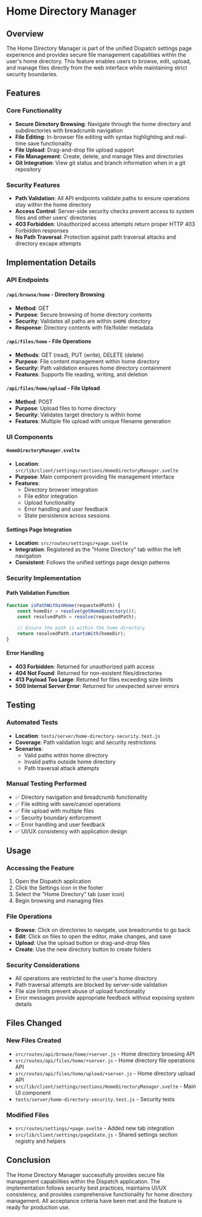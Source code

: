 # Home Directory Manager

## Overview

The Home Directory Manager is part of the unified Dispatch settings page experience and provides secure file management capabilities within the user's home directory. This feature enables users to browse, edit, upload, and manage files directly from the web interface while maintaining strict security boundaries.

## Features

### Core Functionality

- **Secure Directory Browsing**: Navigate through the home directory and subdirectories with breadcrumb navigation
- **File Editing**: In-browser file editing with syntax highlighting and real-time save functionality
- **File Upload**: Drag-and-drop file upload support
- **File Management**: Create, delete, and manage files and directories
- **Git Integration**: View git status and branch information when in a git repository

### Security Features

- **Path Validation**: All API endpoints validate paths to ensure operations stay within the home directory
- **Access Control**: Server-side security checks prevent access to system files and other users' directories
- **403 Forbidden**: Unauthorized access attempts return proper HTTP 403 Forbidden responses
- **No Path Traversal**: Protection against path traversal attacks and directory escape attempts

## Implementation Details

### API Endpoints

#### `/api/browse/home` - Directory Browsing

- **Method**: GET
- **Purpose**: Secure browsing of home directory contents
- **Security**: Validates all paths are within `$HOME` directory
- **Response**: Directory contents with file/folder metadata

#### `/api/files/home` - File Operations

- **Methods**: GET (read), PUT (write), DELETE (delete)
- **Purpose**: File content management within home directory
- **Security**: Path validation ensures home directory containment
- **Features**: Supports file reading, writing, and deletion

#### `/api/files/home/upload` - File Upload

- **Method**: POST
- **Purpose**: Upload files to home directory
- **Security**: Validates target directory is within home
- **Features**: Multiple file upload with unique filename generation

### UI Components

#### `HomeDirectoryManager.svelte`

- **Location**: `src/lib/client/settings/sections/HomeDirectoryManager.svelte`
- **Purpose**: Main component providing file management interface
- **Features**:
  - Directory browser integration
  - File editor integration
  - Upload functionality
  - Error handling and user feedback
  - State persistence across sessions

#### Settings Page Integration

- **Location**: `src/routes/settings/+page.svelte`
- **Integration**: Registered as the "Home Directory" tab within the left navigation
- **Consistent**: Follows the unified settings page design patterns

### Security Implementation

#### Path Validation Function

```javascript
function isPathWithinHome(requestedPath) {
	const homeDir = resolve(getHomeDirectory());
	const resolvedPath = resolve(requestedPath);

	// Ensure the path is within the home directory
	return resolvedPath.startsWith(homeDir);
}
```

#### Error Handling

- **403 Forbidden**: Returned for unauthorized path access
- **404 Not Found**: Returned for non-existent files/directories
- **413 Payload Too Large**: Returned for files exceeding size limits
- **500 Internal Server Error**: Returned for unexpected server errors

## Testing

### Automated Tests

- **Location**: `tests/server/home-directory-security.test.js`
- **Coverage**: Path validation logic and security restrictions
- **Scenarios**:
  - Valid paths within home directory
  - Invalid paths outside home directory
  - Path traversal attack attempts

### Manual Testing Performed

- ✅ Directory navigation and breadcrumb functionality
- ✅ File editing with save/cancel operations
- ✅ File upload with multiple files
- ✅ Security boundary enforcement
- ✅ Error handling and user feedback
- ✅ UI/UX consistency with application design

## Usage

### Accessing the Feature

1. Open the Dispatch application
2. Click the Settings icon in the footer
3. Select the "Home Directory" tab (user icon)
4. Begin browsing and managing files

### File Operations

- **Browse**: Click on directories to navigate, use breadcrumbs to go back
- **Edit**: Click on files to open the editor, make changes, and save
- **Upload**: Use the upload button or drag-and-drop files
- **Create**: Use the new directory button to create folders

### Security Considerations

- All operations are restricted to the user's home directory
- Path traversal attempts are blocked by server-side validation
- File size limits prevent abuse of upload functionality
- Error messages provide appropriate feedback without exposing system details

## Files Changed

### New Files Created

- `src/routes/api/browse/home/+server.js` - Home directory browsing API
- `src/routes/api/files/home/+server.js` - Home directory file operations API
- `src/routes/api/files/home/upload/+server.js` - Home directory upload API
- `src/lib/client/settings/sections/HomeDirectoryManager.svelte` - Main UI component
- `tests/server/home-directory-security.test.js` - Security tests

### Modified Files

- `src/routes/settings/+page.svelte` - Added new tab integration
- `src/lib/client/settings/pageState.js` - Shared settings section registry and helpers

## Conclusion

The Home Directory Manager successfully provides secure file management capabilities within the Dispatch application. The implementation follows security best practices, maintains UI/UX consistency, and provides comprehensive functionality for home directory management. All acceptance criteria have been met and the feature is ready for production use.
